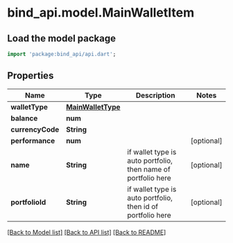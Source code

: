 # bind_api.model.MainWalletItem

## Load the model package
```dart
import 'package:bind_api/api.dart';
```

## Properties
Name | Type | Description | Notes
------------ | ------------- | ------------- | -------------
**walletType** | [**MainWalletType**](MainWalletType.md) |  | 
**balance** | **num** |  | 
**currencyCode** | **String** |  | 
**performance** | **num** |  | [optional] 
**name** | **String** | if wallet type is auto portfolio, then name of portfolio here | [optional] 
**portfolioId** | **String** | if wallet type is auto portfolio, then id of portfolio here | [optional] 

[[Back to Model list]](../README.md#documentation-for-models) [[Back to API list]](../README.md#documentation-for-api-endpoints) [[Back to README]](../README.md)


